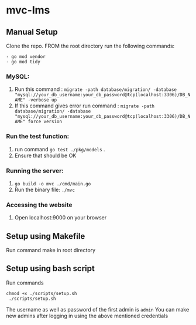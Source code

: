 # mvc-lms

## Manual Setup
Clone the repo. FROM the root directory run the following commands:
```
- go mod vendor
- go mod tidy
```
### MySQL:
1. Run this command : `migrate -path database/migration/ -database "mysql://your_db_username:your_db_password@tcp(localhost:3306)/DB_NAME" -verbose up`
2. If this command gives error run command : `migrate -path database/migration/ -database "mysql://your_db_username:your_db_password@tcp(localhost:3306)/DB_NAME" force version`


### Run the test function:
1. run command `go test ./pkg/models` .
2. Ensure that should be OK 

### Running the server:
1. `go build -o mvc ./cmd/main.go`
2.  Run the binary file: `./mvc`

### Accessing the website
1. Open localhost:9000 on your browser

## Setup using Makefile
Run command make in root directory 

## Setup using bash script 
Run commands 
```
chmod +x ./scripts/setup.sh
 ./scripts/setup.sh
```

The username as well as password of the first admin is `admin` 
You can make new admins after logging in using the above mentioned credentials